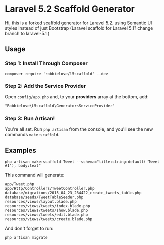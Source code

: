 # Laravel 5.2 Scaffold Generator


Hi, this is a forked scaffold generator for Laravel 5.2. using Semantic UI styles instead of just Bootstrap (Laravel scaffold for Laravel 5.1? change branch to laravel-5.1 )



## Usage

### Step 1: Install Through Composer

```
composer require 'robbielove/l5scaffold' --dev
```

### Step 2: Add the Service Provider

Open `config/app.php` and, to your **providers** array at the bottom, add:

```
"Robbielove\L5scaffold\GeneratorsServiceProvider"
```

### Step 3: Run Artisan!

You're all set. Run `php artisan` from the console, and you'll see the new commands `make:scaffold`.

## Examples


```
php artisan make:scaffold Tweet --schema="title:string:default('Tweet #1'), body:text"
```
This command will generate:

```
app/Tweet.php
app/Http/Controllers/TweetController.php
database/migrations/2015_04_23_234422_create_tweets_table.php
database/seeds/TweetTableSeeder.php
resources/views/layout.blade.php
resources/views/tweets/index.blade.php
resources/views/tweets/show.blade.php
resources/views/tweets/edit.blade.php
resources/views/tweets/create.blade.php
```
And don't forget to run:

```
php artisan migrate
```
